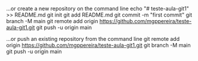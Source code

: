 …or create a new repository on the command line
echo "# teste-aula-git1" >> README.md
git init
git add README.md
git commit -m "first commit"
git branch -M main
git remote add origin https://github.com/mgppereira/teste-aula-git1.git
git push -u origin main

…or push an existing repository from the command line
git remote add origin https://github.com/mgppereira/teste-aula-git1.git
git branch -M main
git push -u origin main

